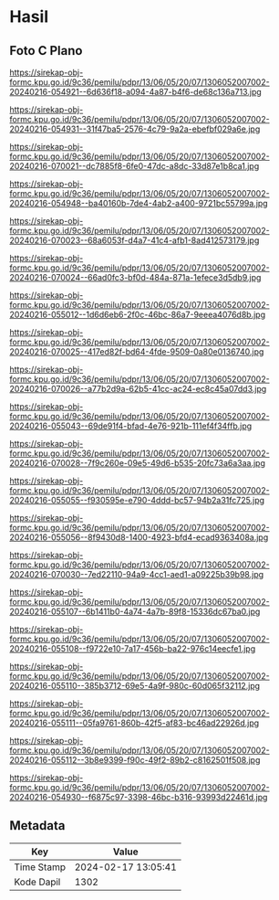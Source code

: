 # Hasil

## Foto C Plano

https://sirekap-obj-formc.kpu.go.id/9c36/pemilu/pdpr/13/06/05/20/07/1306052007002-20240216-054921--6d636f18-a094-4a87-b4f6-de68c136a713.jpg

https://sirekap-obj-formc.kpu.go.id/9c36/pemilu/pdpr/13/06/05/20/07/1306052007002-20240216-054931--31f47ba5-2576-4c79-9a2a-ebefbf029a6e.jpg

https://sirekap-obj-formc.kpu.go.id/9c36/pemilu/pdpr/13/06/05/20/07/1306052007002-20240216-070021--dc7885f8-6fe0-47dc-a8dc-33d87e1b8ca1.jpg

https://sirekap-obj-formc.kpu.go.id/9c36/pemilu/pdpr/13/06/05/20/07/1306052007002-20240216-054948--ba40160b-7de4-4ab2-a400-9721bc55799a.jpg

https://sirekap-obj-formc.kpu.go.id/9c36/pemilu/pdpr/13/06/05/20/07/1306052007002-20240216-070023--68a6053f-d4a7-41c4-afb1-8ad412573179.jpg

https://sirekap-obj-formc.kpu.go.id/9c36/pemilu/pdpr/13/06/05/20/07/1306052007002-20240216-070024--66ad0fc3-bf0d-484a-871a-1efece3d5db9.jpg

https://sirekap-obj-formc.kpu.go.id/9c36/pemilu/pdpr/13/06/05/20/07/1306052007002-20240216-055012--1d6d6eb6-2f0c-46bc-86a7-9eeea4076d8b.jpg

https://sirekap-obj-formc.kpu.go.id/9c36/pemilu/pdpr/13/06/05/20/07/1306052007002-20240216-070025--417ed82f-bd64-4fde-9509-0a80e0136740.jpg

https://sirekap-obj-formc.kpu.go.id/9c36/pemilu/pdpr/13/06/05/20/07/1306052007002-20240216-070026--a77b2d9a-62b5-41cc-ac24-ec8c45a07dd3.jpg

https://sirekap-obj-formc.kpu.go.id/9c36/pemilu/pdpr/13/06/05/20/07/1306052007002-20240216-055043--69de91f4-bfad-4e76-921b-111ef4f34ffb.jpg

https://sirekap-obj-formc.kpu.go.id/9c36/pemilu/pdpr/13/06/05/20/07/1306052007002-20240216-070028--7f9c260e-09e5-49d6-b535-20fc73a6a3aa.jpg

https://sirekap-obj-formc.kpu.go.id/9c36/pemilu/pdpr/13/06/05/20/07/1306052007002-20240216-055055--f930595e-e790-4ddd-bc57-94b2a31fc725.jpg

https://sirekap-obj-formc.kpu.go.id/9c36/pemilu/pdpr/13/06/05/20/07/1306052007002-20240216-055056--8f9430d8-1400-4923-bfd4-ecad9363408a.jpg

https://sirekap-obj-formc.kpu.go.id/9c36/pemilu/pdpr/13/06/05/20/07/1306052007002-20240216-070030--7ed22110-94a9-4cc1-aed1-a09225b39b98.jpg

https://sirekap-obj-formc.kpu.go.id/9c36/pemilu/pdpr/13/06/05/20/07/1306052007002-20240216-055107--6b1411b0-4a74-4a7b-89f8-15336dc67ba0.jpg

https://sirekap-obj-formc.kpu.go.id/9c36/pemilu/pdpr/13/06/05/20/07/1306052007002-20240216-055108--f9722e10-7a17-456b-ba22-976c14eecfe1.jpg

https://sirekap-obj-formc.kpu.go.id/9c36/pemilu/pdpr/13/06/05/20/07/1306052007002-20240216-055110--385b3712-69e5-4a9f-980c-60d065f32112.jpg

https://sirekap-obj-formc.kpu.go.id/9c36/pemilu/pdpr/13/06/05/20/07/1306052007002-20240216-055111--05fa9761-860b-42f5-af83-bc46ad22926d.jpg

https://sirekap-obj-formc.kpu.go.id/9c36/pemilu/pdpr/13/06/05/20/07/1306052007002-20240216-055112--3b8e9399-f90c-49f2-89b2-c8162501f508.jpg

https://sirekap-obj-formc.kpu.go.id/9c36/pemilu/pdpr/13/06/05/20/07/1306052007002-20240216-054930--f6875c97-3398-46bc-b316-93993d22461d.jpg


## Metadata

| Key        | Value               |
| ---------- | ------------------- |
| Time Stamp | 2024-02-17 13:05:41 |
| Kode Dapil | 1302                |



